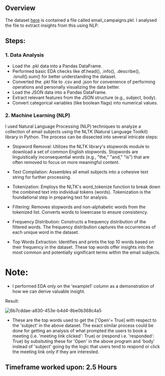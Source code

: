 ## Overview

The dataset [here](https://drive.google.com/file/d/1womRkJ-pf1XJyXtv-caGYH2jWMG0L_v3/view?usp=sharing) is contained a file called email_campaigns.pkl. I analysed the file to extract insights from this using NLP.

## Steps:

### 1. Data Analysis

- Load the .pkl data into a Pandas DataFrame.
- Performed basic EDA checks like df.head(), .info(), .describe(), .isnull().sum() for better understanding the dataset.
- Converted the .pkl file to .csv and .json for convenience of performing operations and personally visualizing the data better.
- Load the JSON data into a Pandas DataFrame.
- Extract relevant features from the JSON structure (e.g., subject, body).
- Convert categorical variables (like boolean flags) into numerical values.

### 2. Machine Learning (NLP)

I used Natural Language Processing (NLP) techniques to analyze a collection of email subjects using the NLTK (Natural Language Toolkit) library in Python. The process can be dissected into several intricate steps:

- Stopword Removal:
Utilizes the NLTK library's stopwords module to download a set of common English stopwords.
Stopwords are linguistically inconsequential words (e.g., "the," "and," "is") that are often removed to focus on more meaningful content.

- Text Compilation:
Assembles all email subjects into a cohesive text string for further processing.

- Tokenization:
Employs the NLTK's word_tokenize function to break down the combined text into individual tokens (words). Tokenization is the foundational step in preparing text for analysis.

- Filtering:
Removes stopwords and non-alphabetic words from the tokenized list. Converts words to lowercase to ensure consistency.

- Frequency Distribution:
Constructs a frequency distribution of the filtered words. The frequency distribution captures the occurrences of each unique word in the dataset.

- Top Words Extraction:
Identifies and prints the top 10 words based on their frequency in the dataset. These top words offer insights into the most common and potentially significant terms within the email subjects.


# Note:
- I performed EDA only on the 'example1' column as a demonstration of how we can derive valuable insight.

Result:

![6b7cddae-a830-453e-b4d4-8be0b368c4a5](https://github.com/kevnantony/Email-Engagement-Analysis/assets/76067692/de6d6314-7b69-4878-b517-18246173f293)

- These are the top words used to get the ['Open'= True] with respect to the 'subject' in the above dataset. The exact similar process could be done for getting an analysis of what prompted the users to book a meeting (i.e. 'meeting link clicked': True) or (respond i.e. 'responded': True) by subsituting these for 'Open' in the above program and 'body' instead of 'subject' going by the logic that users tend to respond or click the meeting link only if they are interested.



## Timeframe worked upon: 2.5 Hours
